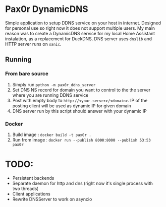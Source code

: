 # Pax0r DynamicDNS

Simple application to setup DDNS service on your host in internet. 
Designed for personal use so right now it does not support multiple users. My main reason was to create a DynamicDNS service for my local Home Assistant instalation, as a replacement for DuckDNS.
DNS server uses `dnslib` and HTTP server runs on `sanic`.

## Running

### From bare source
1. Simply run `python -m pax0r_ddns_server`
2. Set DNS NS record for domain you want to control to the the server where you are running DDNS service
3. Post with empty body to `http://<your-server>/<domain>`. IP of the posting client will be used as dynamic IP for given domain
4. DNS server run by this script should answer with your dynamic IP

### Docker
1. Build image : `docker build -t pax0r .`
2. Run from image : `docker run --publish 8000:8000 --publish 53:53 pax0r `

# TODO:

- Persistent backends
- Separate daemon for http and dns (right now it's single process with two threads)
- Client applications
- Rewrite DNSServer to work on asyncio
